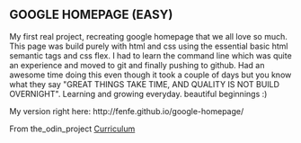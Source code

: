 <H2>GOOGLE HOMEPAGE (EASY)</H2>

My first real project, recreating google homepage that we all love so much. This page was build purely with 
html and css using the essential basic html semantic tags and css flex. I had to learn the command line which was quite
an experience and moved to git and finally pushing to github. Had an awesome time doing this even though it
took a couple of days but you know what they say  "GREAT THINGS TAKE TIME, AND QUALITY IS NOT BUILD OVERNIGHT".
Learning and growing everyday. beautiful beginnings :) 


<p>My version right here: 
http://fenfe.github.io/google-homepage/</p>

<p>From the_odin_project <a href="http://www.theodinproject.com/courses/web-development-101/lessons/html-css" >Curriculum</a><p>

